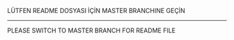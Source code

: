 LÜTFEN README DOSYASI İÇİN MASTER BRANCHINE GEÇİN

---------

PLEASE SWITCH TO MASTER BRANCH FOR README FILE
